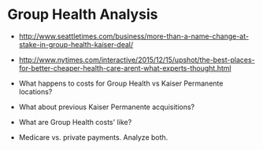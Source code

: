 # Group Health Analysis

* http://www.seattletimes.com/business/more-than-a-name-change-at-stake-in-group-health-kaiser-deal/
* http://www.nytimes.com/interactive/2015/12/15/upshot/the-best-places-for-better-cheaper-health-care-arent-what-experts-thought.html


* What happens to costs for Group Health vs Kaiser Permanente locations?
* What about previous Kaiser Permanente acquisitions?
* What are Group Health costs' like?
* Medicare vs. private payments. Analyze both. 





